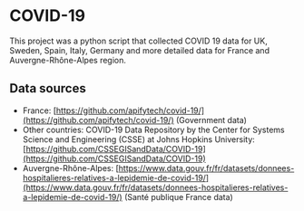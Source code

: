 # COVID-19
This project was a python script that collected COVID 19 data for UK, Sweden, Spain, Italy, Germany and more detailed data for France and Auvergne-Rhône-Alpes region.
## Data sources
* France: [https://github.com/apifytech/covid-19/](https://github.com/apifytech/covid-19/) (Government data)
* Other countries: COVID-19 Data Repository by the Center for Systems Science and Engineering (CSSE) at Johns Hopkins University: [https://github.com/CSSEGISandData/COVID-19](https://github.com/CSSEGISandData/COVID-19)
* Auvergne-Rhône-Alpes: [https://www.data.gouv.fr/fr/datasets/donnees-hospitalieres-relatives-a-lepidemie-de-covid-19/](https://www.data.gouv.fr/fr/datasets/donnees-hospitalieres-relatives-a-lepidemie-de-covid-19/) (Santé publique France data)

